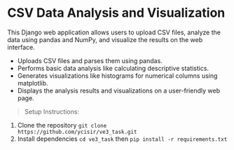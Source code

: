 # CSV Data Analysis and Visualization
This Django web application allows users to upload CSV files, analyze the data using pandas and NumPy, and visualize the results on the web interface.

+ Uploads CSV files and parses them using pandas.
+ Performs basic data analysis like calculating descriptive statistics.
+ Generates visualizations like histograms for numerical columns using matplotlib.
+ Displays the analysis results and visualizations on a user-friendly web page.



> Setup Instructions:

1. Clone the repository `git clone https://github.com/ycisir/ve3_task.git`
2. Install dependencies `cd ve3_task` then `pip install -r requirements.txt`

